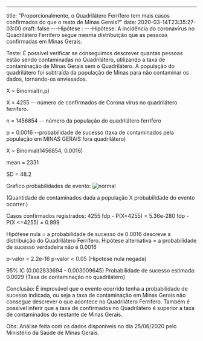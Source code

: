 ---
title: "Proporcionalmente, o Quadrilátero Ferrífero tem mais casos confirmados do que o resto de Minas Gerais?"
date: 2020-03-14T23:35:27-03:00
draft: false
---Hipótese
:
---Hipótese:
A incidência do coronavírus no Quadrilátero Ferrífero segue mesma distribuição que as pessoas confirmadas em Minas Gerais.

Teste:
É possível verificar se conseguimos descrever quantas pessoas estão sendo contaminadas no Quadrilátero, utilizando a taxa de contaminação de Minas Gerais sem o Quadrilátero.
A população do quadrilátero foi subtraída da população de Minas para não contaminar os dados, tornando-os enviesados.

X ~ Binomial(n,p)

X = 4255 -- número de confirmados de Corona vírus no quadrilátero
ferrífero.

n = 1456854 -- número da população do quadrilátero ferrífero

p = 0.0016 --probabilidade de sucesso (taxa de contaminados pela população em MINAS GERAIS fora quadrilátero)

X ~ Binomial(1456854, 0.0016)

mean = 2331

SD = 48.2

Grafico probabilidades de evento:
![normal](/grafico_site_quadri.jpg)

(Quantidade de contaminados dada a população X probabilidade do evento ocorrer.)

Casos confirmados registrados: 4255
fdp - P(X=4255) = 5.36e-280
fdp - P(X <=4255) = 0.999

Hipótese nula = a probabilidade de sucesso de 0.0016 descreve a distribuição do Quadrilátero Ferrífero.
Hipótese alternativa = a probabilidade de sucesso verdadeira não é 0.0016

p-valor = 2.2e-16
p-valor < 0.05 (Hipotese nula negada)

95% IC (0.002833694 - 0.003009645)
Probabilidade de sucesso estimada: 0.0029 (Taxa de contaminação no quadrilátero)

Conclusão:
É improvável que o evento ocorrido tenha a probabilidade de sucesso indicada, ou seja a taxa de contaminação em Minas Gerais não consegue descrever o que acontece no Quadrilátero Ferrífero.
Também é possível inferir que a taxa de confirmados no Quadrilátero é superior a taxa de contaminados do restante de Minas Gerais.


Obs: Análise feita com os dados disponíveis no dia 25/06/2020 pelo Ministério da Saúde de Minas Gerais.
